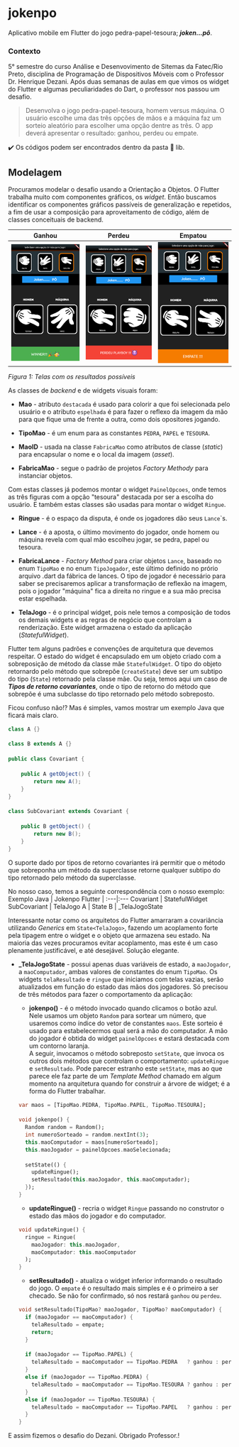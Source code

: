 # jokenpo

Aplicativo mobile em Flutter do jogo pedra-papel-tesoura; ***joken...pô***.

### Contexto

5° semestre do curso Análise e Desenvovimento de Sitemas da Fatec/Rio Preto, disciplina de Programação de Dispositivos Móveis com o Professor Dr. Henrique Dezani. Após duas semanas de aulas em que vimos os widget do Flutter e algumas peculiaridades do Dart, o professor nos passou um desafio. 

> Desenvolva o jogo pedra-papel-tesoura, homem versus máquina. O usuário escolhe uma das três opções de mãos e a máquina faz um sorteio aleatório para escolher uma opção dentre as três. O app deverá apresentar o resultado: ganhou, perdeu ou empate.

:heavy_check_mark: Os códigos podem ser encontrados dentro da pasta :file_folder: lib.

## Modelagem

 Procuramos modelar o desafio usando a Orientação a Objetos. O Flutter trabalha muito com componentes gráficos, os _widget_. Então buscamos identificar os componentes gráficos passíveis de generalização e repetidos, a fim de usar a composição para aproveitamento de código, além de classes conceituais de backend.

 Ganhou  |  Perdeu | Empatou
:----------:|:----------:|:----------:
![Ganhou](images/ganhou.png)  |  ![Pedeu](images/perdeu.png)|  ![Empatou](images/empate.png)

_Figura 1: Telas com os resultados possíveis_

 As classes de *backend* e de widgets visuais foram:

- **Mao** - atributo `destacada` é usado para colorir a que foi selecionada pelo usuário e o atributo `espelhada` é para fazer o reflexo da imagem da mão para que fique uma de frente a outra, como dois opositores jogando.

- **TipoMao** - é um enum para as constantes `PEDRA`, `PAPEL` e `TESOURA`.

- **MaoID** - usada na classe `FabricaMao` como atributos de classe (*static*) para encapsular o nome e o local da imagem (*asset*).

- **FabricaMao** - segue o padrão de projetos *Factory Methody* para instanciar objetos.

Com estas classes já podemos montar o widget `PainelOpcoes`, onde temos as três figuras com a opção "tesoura" destacada por ser a escolha do usuário. E também estas classes são usadas para montar o widget `Ringue`.

- **Ringue** - é o espaço da disputa, é onde os jogadores dão seus `Lance`\`s.

- **Lance** - é a aposta, o último movimento do jogador, onde homem ou máquina revela com qual mão escolheu jogar, se pedra, papel ou tesoura. 

- **FabricaLance** - *Factory Method* para criar objetos `Lance`, baseado no enum `TipoMao` e no enum `TipoJogador`, este último definido no prório arquivo .dart da fábrica de lances. O tipo de jogador é necessário para saber se precisaremos aplicar a transformação de reflexão na imagem, pois o jogador "máquina" fica a direita no ringue e a sua mão precisa estar espelhada.

- **TelaJogo** - é o principal widget, pois nele temos a composição de todos os demais widgets e as regras de negócio que controlam a renderização. Este widget armazena o estado da aplicação (*StatefulWidget*). 

Flutter tem alguns padrões e convenções de arquitetura que devemos respeitar. O estado do widget é encapsulado em um objeto criado com a sobreposição de método da classe mãe `StatefulWidget`. O tipo do objeto retornardo pelo método que sobrepôe (`createState`) deve ser um subtipo do tipo (`State`) retornado pela classe mãe. Ou seja, temos aqui um caso de ***Tipos de retorno covariantes***, onde o tipo de retorno do método que sobrepõe é uma subclasse do tipo retornado pelo método sobreposto.

Ficou confuso não!? Mas é simples, vamos mostrar um exemplo Java que ficará mais claro.

```java
class A {}

class B extends A {}

public class Covariant {
	
	public A getObject() {
		return new A();
	}
}

class SubCovariant extends Covariant {
	
	public B getObject() {
		return new B();
	}
}
```

O suporte dado por tipos de retorno covariantes irá permitir que o método que sobreponha um método da superclasse retorne qualquer subtipo  do tipo retornado pelo método da superclasse. 

No nosso caso, temos a seguinte correspondência com o nosso exemplo:
 Exemplo Java | Jokenpo Flutter |
:---|:---
Covariant  |  StatefulWidget 
SubCovariant  |  TelaJogo 
A  |  State
B  |  _TelaJogoState

Interessante notar como os arquitetos do Flutter amarraram a covariância utilizando *Generics* em `State<TelaJogo>`, fazendo um acoplamento forte pela tipagem entre o widget e o objeto que armazena seu estado. Na maioria das vezes procuramos evitar acoplamento, mas este é um caso plenamente justificável, e até desejável. Solução elegante.

- **_TelaJogoState** - possui apenas duas variáveis de estado, a `maoJogador`, a `maoComputador`, ambas valores de constantes do enum `TipoMao`. Os widgets `telaResultado` e `ringue` que iniciamos com telas vazias, serão atualizados em função do estado das mãos dos jogadores. Só precisou de três métodos para fazer o comportamento da aplicação:

  - **jokenpo()** - é o método invocado quando clicamos o botão azul. Nele usamos um objeto `Random` para sortear um número, que usaremos como índice do vetor de constantes `maos`. Este sorteio é usado para estabelecermos qual será a mão do computador. A mão do jogador é obtida do widget `painelOpcoes` e estará destacada com um contorno laranja.
  <br>A seguir, invocamos o método sobreposto `setState`, que invoca os outros dois métodos que controlam o comportamento: `updateRingue` e `setResultado`. Pode parecer estranho este `setState`, mas ao que parece ele faz parte de um *Template Method* chamado em algum momento na arquitetura quando for construir a árvore de widget; é a forma do Flutter trabalhar.

  ```dart
  var maos = [TipoMao.PEDRA, TipoMao.PAPEL, TipoMao.TESOURA];

  void jokenpo() {
    Random random = Random();
    int numeroSorteado = random.nextInt(3);
    this.maoComputador = maos[numeroSorteado];
    this.maoJogador = painelOpcoes.maoSelecionada;

    setState(() {
      updateRingue();
      setResultado(this.maoJogador, this.maoComputador);
    });
  }

  ```
  
  - **updateRingue()** - recria o widget `Ringue` passando no construtor o estado das mãos do jogador e do computador.
  
  ```dart
  void updateRingue() {
    ringue = Ringue(
      maoJogador: this.maoJogador, 
      maoComputador: this.maoComputador
    );  
  }

  ```
  - **setResultado()** - atualiza o widget inferior informando o resultado do jogo. O `empate` é o resultado mais simples e é o primeiro a ser checado. Se não for confirmado, só nos restará `ganhou` ou `perdeu`.

  ```dart
  void setResultado(TipoMao? maoJogador, TipoMao? maoComputador) {
    if (maoJogador == maoComputador) {
      telaResultado = empate; 
      return;
    }

    if (maoJogador == TipoMao.PAPEL) {
      telaResultado = maoComputador == TipoMao.PEDRA   ? ganhou : perdeu;       
    }
    else if (maoJogador == TipoMao.PEDRA) {
      telaResultado = maoComputador == TipoMao.TESOURA ? ganhou : perdeu;       
    }
    else if (maoJogador == TipoMao.TESOURA) {
      telaResultado = maoComputador == TipoMao.PAPEL   ? ganhou : perdeu;       
    }
  }  
  ```
E assim fizemos o desafio do Dezani. Obrigado Professor.!
